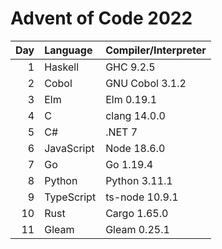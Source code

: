 # Advent of Code 2022

| Day | Language   | Compiler/Interpreter |
| --: | :--        | :--                  |
|   1 | Haskell    | GHC 9.2.5            |
|   2 | Cobol      | GNU Cobol 3.1.2      |
|   3 | Elm        | Elm 0.19.1           |
|   4 | C          | clang 14.0.0         |
|   5 | C#         | .NET 7               |
|   6 | JavaScript | Node 18.6.0          |
|   7 | Go         | Go 1.19.4            |
|   8 | Python     | Python 3.11.1        |
|   9 | TypeScript | ts-node 10.9.1       |
|  10 | Rust       | Cargo 1.65.0         |
|  11 | Gleam      | Gleam 0.25.1         |
